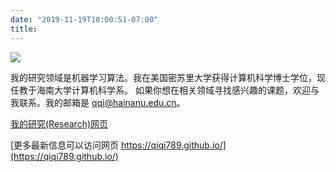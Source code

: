 ```yaml
---
date: "2019-11-19T10:00:51-07:00"
title: 
---
```


![](/./about_files/Qi_photo2.JPG)

我的研究领域是机器学习算法。我在美国密苏里大学获得计算机科学博士学位，现任教于海南大学计算机科学系。 如果你想在相关领域寻找感兴趣的课题，欢迎与我联系。我的邮箱是 qqi@hainanu.edu.cn。

[我的研究(Research)网页](/research)

[更多最新信息可以访问网页 https://qiqi789.github.io/](https://qiqi789.github.io/)